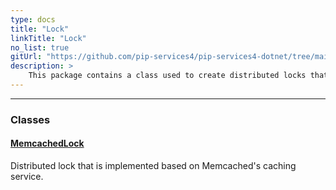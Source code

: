```yaml
---
type: docs
title: "Lock"
linkTitle: "Lock"
no_list: true
gitUrl: "https://github.com/pip-services4/pip-services4-dotnet/tree/main/pip-services4-memcached-dotnet"
description: >
    This package contains a class used to create distributed locks that are implemented based on Memcached's caching service.
---
```

---

<div class="module-body"> 


### Classes

#### [MemcachedLock](memcached_lock)
Distributed lock that is implemented based on Memcached's caching service.

</div>

